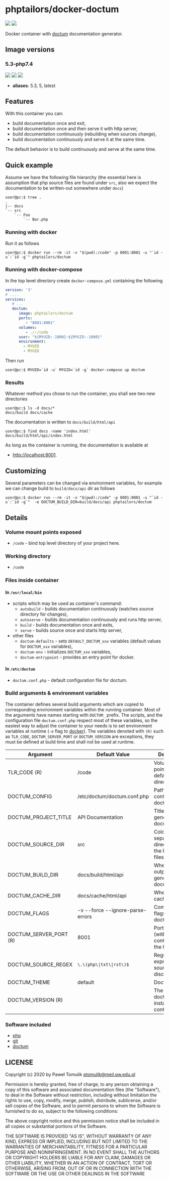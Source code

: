 # phptailors/docker-doctum

[![](https://img.shields.io/docker/stars/phptailors/doctum.svg)](https://hub.docker.com/r/phptailors/doctum/ "Docker Stars")
[![](https://img.shields.io/docker/pulls/phptailors/doctum.svg)](https://hub.docker.com/r/phptailors/doctum/ "Docker Pulls")

Docker container with [doctum](https://github.com/code-lts/doctum/)
documentation generator.

## Image versions


### 5.3-php7.4

[![](https://images.microbadger.com/badges/version/phptailors/doctum:5.3-php7.4.svg)](https://microbadger.com/images/phptailors/doctum:5.3-php7.4 "phptailors/doctum:5.3-php7.4")
[![](https://images.microbadger.com/badges/image/phptailors/doctum:5.3-php7.4.svg)](https://microbadger.com/images/phptailors/doctum:5.3-php7.4 "Docker image size")
[![](https://images.microbadger.com/badges/commit/phptailors/doctum:5.3-php7.4.svg)](https://microbadger.com/images/phptailors/doctum:5.3-php7.4 "Source code")

- **aliases**: 5.3, 5, latest


## Features

With this container you can:

  - build documentation once and exit,
  - build documentation once and then serve it with http server,
  - build documentation continuously (rebuilding when sources change),
  - build documentation continuously and serve it at the same time.

The default behavior is to build continuously and serve at the same time.

## Quick example

Assume we have the following file hierarchy (the essential here is assumption
that php source files are found under `src`, also we expect the documentation
to be written-out somewhere under `docs`)

```console
user@pc:$ tree .
.
|-- docs
`-- src
    `-- Foo
        `-- Bar.php
```

### Running with docker

Run it as follows

```console
user@pc:$ docker run --rm -it -v "$(pwd):/code" -p 8001:8001 -u "`id -u`:`id -g`" phptailors/doctum
```

### Running with docker-compose

In the top level directory create `docker-compose.yml` containing the following

```yaml
version: '3'
# ....
services:
   # ...
   doctum:
      image: phptailors/doctum
      ports:
         - "8001:8001"
      volumes:
         - ./:/code
      user: "${MYUID:-1000}:${MYGID:-1000}"
      environment:
        - MYUID
        - MYGID
```

Then run

```console
user@pc:$ MYUID=`id -u` MYGID=`id -g` docker-compose up doctum
```

### Results

Whatever method you chose to run the container, you shall see two new directories

```console
user@pc:$ ls -d docs/*
docs/build docs/cache
```

The documentation is written to `docs/build/html/api`

```console
user@pc:$ find docs -name 'index.html'
docs/build/html/api/index.html
```

As long as the container is running, the documentation is available at

  - <http://localhost:8001>.

## Customizing

Several parameters can be changed via environment variables, for example we can
change build to ``build/docs/api`` dir as follows

```console
user@pc:$ docker run --rm -it -v "$(pwd):/code" -p 8001:8001 -u "`id -u`:`id -g`"  -e DOCTUM_BUILD_DIR=build/docs/api phptailors/doctum
```

## Details

### Volume mount points exposed

  - `/code` - bind top level directory of your project here.

### Working directory

  - `/code`

### Files inside container

#### In `/usr/local/bin`

  - scripts which may be used as container's command:
      - `autobuild` - builds documentation continuously (watches
        source directory for changes),
      - `autoserve` - builds documentation continuously and runs
        http server,
      - `build` - builds documentation once and exits,
      - `serve` - builds source once and starts http server,
  - other files
      - `doctum-defaults` - sets `DEFAULT_DOCTUM_xxx` variables (default values
        for `DOCTUM_xxx` variables),
      - `doctum-env` - initializes `DOCTUM_xxx` variables,
      - `doctum-entrypoint` - provides an entry point for docker.

#### In `/etc/doctum`

  - `doctum.conf.php` - default configuration file for doctum.

### Build arguments & environment variables

The container defines several build arguments which are copied to corresponding
environment variables within the running container. Most of the arguments have
names starting with `DOCTUM_` prefix. The scripts, and the configuration file
`doctum.conf.php` respect most of these variables, so the easiest way to adjust
the container to your needs is to set environment variables at runtime (`-e`
flag to [docker](https://docker.com/)). The variables denoted with `(R)` such
as `TLR_CODE`, `DOCTUM_SERVER_PORT` or `DOCTUM_VERSION` are exceptions, they
must be defined at build time and shall not be used at runtime.

| Argument                 | Default Value                    | Description                                            |
| ------------------------ | -------------------------------- | ------------------------------------------------------ |
| TLR\_CODE (R)            | /code                            | Volume mount point and default working directory.      |
| DOCTUM\_CONFIG           | /etc/doctum/doctum.conf.php      | Path to the config file for doctum.                    |
| DOCTUM\_PROJECT\_TITLE   | API Documentation                | Title for the generated documentation.                 |
| DOCTUM\_SOURCE\_DIR      | src                              | Colon-separated directories with the PHP source files. |
| DOCTUM\_BUILD\_DIR       | docs/build/html/api              | Where to output the generated documentation.           |
| DOCTUM\_CACHE\_DIR       | docs/cache/html/api              | Where to write cache files.                            |
| DOCTUM\_FLAGS            | -v --force --ignore-parse-errors | Commandline flags passed to doctum.                    |
| DOCTUM\_SERVER\_PORT (R) | 8001                             | Port numer (within container) for the http server.     |
| DOCTUM\_SOURCE\_REGEX    | `\.\(php\\|txt\\|rst\)$`         | Regular expression for source files' discovery.        |
| DOCTUM\_THEME            | default                          | Doctum theme.                                          |
| DOCTUM\_VERSION (R)      |                                  | The version of doctum PHAR installed in container.     |

### Software included

  - [php](https://php.net/)
  - [git](https://git-scm.com/)
  - [doctum](https://github.com/code-lts/doctum/)

## LICENSE

Copyright (c) 2020 by Paweł Tomulik <ptomulik@meil.pw.edu.pl>

Permission is hereby granted, free of charge, to any person obtaining a copy of
this software and associated documentation files (the "Software"), to deal in
the Software without restriction, including without limitation the rights to
use, copy, modify, merge, publish, distribute, sublicense, and/or sell copies
of the Software, and to permit persons to whom the Software is furnished to do
so, subject to the following conditions:

The above copyright notice and this permission notice shall be included in all
copies or substantial portions of the Software.

THE SOFTWARE IS PROVIDED "AS IS", WITHOUT WARRANTY OF ANY KIND, EXPRESS OR
IMPLIED, INCLUDING BUT NOT LIMITED TO THE WARRANTIES OF MERCHANTABILITY,
FITNESS FOR A PARTICULAR PURPOSE AND NONINFRINGEMENT.  IN NO EVENT SHALL THE
AUTHORS OR COPYRIGHT HOLDERS BE LIABLE FOR ANY CLAIM, DAMAGES OR OTHER
LIABILITY, WHETHER IN AN ACTION OF CONTRACT, TORT OR OTHERWISE, ARISING FROM,
OUT OF OR IN CONNECTION WITH THE
SOFTWARE OR THE USE OR OTHER DEALINGS IN THE SOFTWARE
